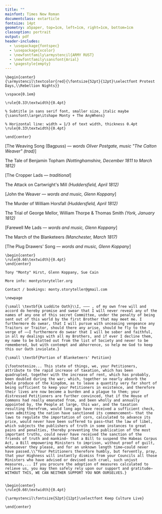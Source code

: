 ```yaml
---
title: ""
mainfont: Times New Roman
documentclass: extarticle
fontsize: 14pt
geometry: a5paper, top=1cm, left=1cm, right=1cm, bottom=1cm
classoption: portrait
output: pdf
header-includes:
  - \usepackage{fontspec}
  - \usepackage{xcolor}
  - \newfontfamily\armystencil{ARMY RUST}
  - \newfontfamily\sansfont{Arial} 
  - \pagestyle{empty}
---
```



```{=latex}
\begin{center}
{\armystencil\textcolor{red}{\fontsize{52pt}{12pt}\selectfont Protest Days,\\Rebellion Nights}}

\vspace{0.1em}

\rule{0.33\textwidth}{0.4pt}

% Subtitle in sans serif font, smaller size, italic maybe
{\sansfont\large\itshape Monty + The AnyWhens}

% Horizontal line: width = 1/3 of text width, thickness 0.4pt
\rule{0.33\textwidth}{0.4pt}

\end{center}
```

[The Weaving Song (Bagpuss) — *words Oliver Postgate, music "The Calton Weaver" (trad)*]

The Tale of Benjamin Topham *(Nottinghamshire, December 1811 to March 1812)*

[The Cropper Lads — *traditional*]

The Attack on Cartwright's Mill *(Huddersfield, April 1812)*

[John the Weaver — *words and music, Glenn Koppany*]

The Murder of William Horsfall *(Huddersfield, April 1812)*

The Trial of George Mellor, William Thorpe & Thomas Smith *(York, January 1812)*

[Farewell Me Lads — *words and music, Glenn Koppany*]

The March of the Blanketeers *(Manchester, March 1817)*

[The Plug Drawers' Song — *words and music, Glenn Koppany*]

```{=latex}
\begin{center}
\rule{0.66\textwidth}{0.4pt}
\end{center}
```

`Tony "Monty" Hirst, Glenn Koppany, Sue Cain`

`More info: montystoryteller.org`

`Contact / bookings: monty.storyteller@gmail.com`

```{=latex}
\newpage

{\small \textbf{A Luddite Oath}\\I, ——— , of my own free will and accord do hereby promise and swear that I will never reveal any of the names of any one of this secret Committee, under the penalty of being sent out of this world by the first Brother that may meet me. I furthermore do swear, that I will pursue with unceasing vengeance any Traitors or Traitor, should there any arise, should he fly to the verge of ——I furthermore do swear that I will be sober and faithful, in all my dealings with all my Brothers, and if ever I decline them, my name to be blotted out from the list of Society and never to be remembered, but with contempt and abhorrence, so help me God to keep this our Oath inviolate.}

{\small \textbf{Portion of Blanketeers' Petition}

{\footnotesize... This state of things, we, your Petitioners, attribute to the rapid increase of taxation, which has been quadrupled, together with the increase of rent, which has probably, been doubled during the war; which, together so nearly absorb the whole produce of the kingdom, as to leave a quantity very far short of being sufficient to keep your Petitioners in existence, and therefore their lives are now become a burden and a plague to them; your distressed Petitioners are further convinced, that if the House of Commons had really emanated from, and been wholly and annually appointed by, the People at large, this war, and the taxation resulting therefrom, would long ago have received a sufficient check, even admitting the nation have sanctioned its commencement— that the laws to regulate the importation of corn, calculated to advance its price, would never have been suffered to pass—that the law of libel, which subjects the publishers of truth in some instances to great pains and penalties, thereby preventing the publication of the most important truths, could never have received the sanction of the friends of truth and mankind— that a Bill to suspend the Habeas Corpus Act, a Bill empowering Ministers to imprison, without proof of guilt, whomsoever they please, and for an unknown length time—could never have passed.\\"Your Petitioners therefore humbly, but fervently, pray, that your Highness will instantly dismiss from your Councils all those Ministers who have advised or devised such cruel, such unjust measures,... If you procure the adoption of measures calculated to relieve us, you may then safely rely upon our support and gratitude— WITHOUT THIS, WE CAN NEITHER SUPPORT YOU NOR OURSELVES.}


\begin{center}
\rule{0.66\textwidth}{0.4pt}

{\armystencil\fontsize{52pt}{12pt}\selectfont Keep Culture Live}

\end{center}
```